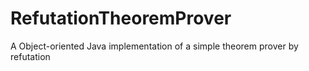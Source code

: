 # RefutationTheoremProver
A Object-oriented Java implementation of a simple theorem prover by refutation
